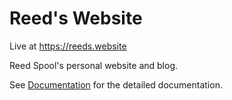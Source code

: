 # Reed's Website

Live at https://reeds.website

Reed Spool's personal website and blog.

See [Documentation](docs/README.md) for the detailed documentation.
